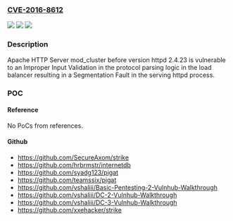 ### [CVE-2016-8612](https://cve.mitre.org/cgi-bin/cvename.cgi?name=CVE-2016-8612)
![](https://img.shields.io/static/v1?label=Product&message=mod_cluster&color=blue)
![](https://img.shields.io/static/v1?label=Version&message=n%2Fa&color=blue)
![](https://img.shields.io/static/v1?label=Vulnerability&message=CWE-20&color=brighgreen)

### Description

Apache HTTP Server mod_cluster before version httpd 2.4.23 is vulnerable to an Improper Input Validation in the protocol parsing logic in the load balancer resulting in a Segmentation Fault in the serving httpd process.

### POC

#### Reference
No PoCs from references.

#### Github
- https://github.com/SecureAxom/strike
- https://github.com/hrbrmstr/internetdb
- https://github.com/syadg123/pigat
- https://github.com/teamssix/pigat
- https://github.com/vshaliii/Basic-Pentesting-2-Vulnhub-Walkthrough
- https://github.com/vshaliii/DC-2-Vulnhub-Walkthrough
- https://github.com/vshaliii/DC-3-Vulnhub-Walkthrough
- https://github.com/xxehacker/strike

